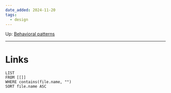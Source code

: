 ```yaml
---
date_added: 2024-11-20
tags:
  - design
---
```

Up: [Behavioral patterns](Behavioral%20patterns.md)
___
 
# Links
```dataview
LIST
FROM [[]]
WHERE contains(file.name, "")
SORT file.name ASC
```
